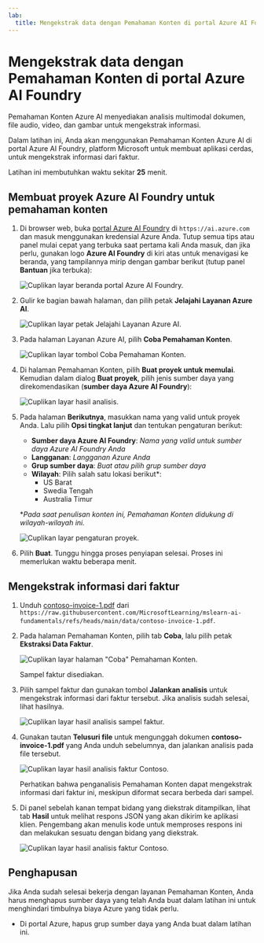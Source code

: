 ```yaml
---
lab:
  title: Mengekstrak data dengan Pemahaman Konten di portal Azure AI Foundry
---
```


# Mengekstrak data dengan Pemahaman Konten di portal Azure AI Foundry

Pemahaman Konten Azure AI menyediakan analisis multimodal dokumen, file audio, video, dan gambar untuk mengekstrak informasi.

Dalam latihan ini, Anda akan menggunakan Pemahaman Konten Azure AI di portal Azure AI Foundry, platform Microsoft untuk membuat aplikasi cerdas, untuk mengekstrak informasi dari faktur. 

Latihan ini membutuhkan waktu sekitar **25** menit.

## Membuat proyek Azure AI Foundry untuk pemahaman konten

1. Di browser web, buka [portal Azure AI Foundry](https://ai.azure.com) di `https://ai.azure.com` dan masuk menggunakan kredensial Azure Anda. Tutup semua tips atau panel mulai cepat yang terbuka saat pertama kali Anda masuk, dan jika perlu, gunakan logo **Azure AI Foundry** di kiri atas untuk menavigasi ke beranda, yang tampilannya mirip dengan gambar berikut (tutup panel **Bantuan** jika terbuka):

    ![Cuplikan layar beranda portal Azure AI Foundry.](./media/ai-foundry-portal.png)

1. Gulir ke bagian bawah halaman, dan pilih petak **Jelajahi Layanan Azure AI**.

    ![Cuplikan layar petak Jelajahi Layanan Azure AI.](./media/ai-services.png)

1. Pada halaman Layanan Azure AI, pilih **Coba Pemahaman Konten**.

    ![Cuplikan layar tombol Coba Pemahaman Konten.](./media/try-content-understanding.png)

1. Di halaman Pemahaman Konten, pilih **Buat proyek untuk memulai**. Kemudian dalam dialog **Buat proyek**, pilih jenis sumber daya yang direkomendasikan (**sumber daya Azure AI Foundry**):

    ![Cuplikan layar hasil analisis.](./media/resource-type.png)

1. Pada halaman **Berikutnya**, masukkan nama yang valid untuk proyek Anda. Lalu pilih **Opsi tingkat lanjut** dan tentukan pengaturan berikut:
    - **Sumber daya Azure AI Foundry**: *Nama yang valid untuk sumber daya Azure AI Foundry Anda*
    - **Langganan**: *Langganan Azure Anda*
    - **Grup sumber daya**: *Buat atau pilih grup sumber daya*
    - **Wilayah**: Pilih salah satu lokasi berikut\*:
        * US Barat
        * Swedia Tengah
        * Australia Timur

    \**Pada saat penulisan konten ini, Pemahaman Konten didukung di wilayah-wilayah ini.*

    ![Cuplikan layar pengaturan proyek.](./media/content-project-settings.png)

1. Pilih **Buat**. Tunggu hingga proses penyiapan selesai. Proses ini memerlukan waktu beberapa menit.

## Mengekstrak informasi dari faktur

1. Unduh [contoso-invoice-1.pdf](https://raw.githubusercontent.com/MicrosoftLearning/mslearn-ai-fundamentals/refs/heads/main/data/contoso-invoice-1.pdf) dari `https://raw.githubusercontent.com/MicrosoftLearning/mslearn-ai-fundamentals/refs/heads/main/data/contoso-invoice-1.pdf`. 

1. Pada halaman Pemahaman Konten, pilih tab **Coba**, lalu pilih petak **Ekstraksi Data Faktur**.

    ![Cuplikan layar halaman "Coba" Pemahaman Konten.](./media/content-understanding-invoice.png)

    Sampel faktur disediakan.

1. Pilih sampel faktur dan gunakan tombol **Jalankan analisis** untuk mengekstrak informasi dari faktur tersebut. Jika analisis sudah selesai, lihat hasilnya.

    ![Cuplikan layar hasil analisis sampel faktur.](./media/sample-invoice-analysis.png)

1. Gunakan tautan **Telusuri file** untuk mengunggah dokumen **contoso-invoice-1.pdf** yang Anda unduh sebelumnya, dan jalankan analisis pada file tersebut.

    ![Cuplikan layar hasil analisis faktur Contoso.](./media/contoso-invoice-analysis.png)

    Perhatikan bahwa penganalisis Pemahaman Konten dapat mengekstrak informasi dari faktur ini, meskipun diformat secara berbeda dari sampel.

1. Di panel sebelah kanan tempat bidang yang diekstrak ditampilkan, lihat tab **Hasil** untuk melihat respons JSON yang akan dikirim ke aplikasi klien. Pengembang akan menulis kode untuk memproses respons ini dan melakukan sesuatu dengan bidang yang diekstrak.

    ![Cuplikan layar hasil analisis faktur Contoso.](./media/invoice-analysis-json.png)

## Penghapusan

Jika Anda sudah selesai bekerja dengan layanan Pemahaman Konten, Anda harus menghapus sumber daya yang telah Anda buat dalam latihan ini untuk menghindari timbulnya biaya Azure yang tidak perlu.

- Di portal Azure, hapus grup sumber daya yang Anda buat dalam latihan ini.
